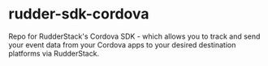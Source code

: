 # rudder-sdk-cordova
Repo for RudderStack's Cordova SDK - which allows you to track and send your event data from your Cordova apps to your desired destination platforms via RudderStack.
